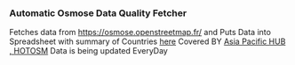 ### Automatic Osmose Data Quality Fetcher

Fetches data from https://osmose.openstreetmap.fr/ and Puts Data into Spreadsheet with summary of Countries [here](./data/summary.csv) Covered BY [Asia Pacific HUB , HOTOSM](https://www.hotosm.org/hubs/asia-pacific-hub)
Data is being updated EveryDay
